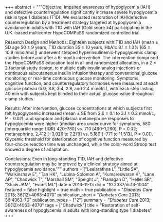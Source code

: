 +++
abstract = """Objective: Impaired awareness of hypoglycemia (IAH) and defective counterregulation significantly increase severe hypoglycemia risk in type 1 diabetes (T1D). We evaluated restoration of IAH/defective counterregulation by a treatment strategy targeted at hypoglycemia avoidance in adults with T1D with IAH (Gold score ≥4) participating in the U.K.-based multicenter HypoCOMPaSS randomized controlled trial.

Research Design and Methods: Eighteen subjects with T1D and IAH (mean ± SD age 50 ± 9 years, T1D duration 35 ± 10 years, HbA1c 8.1 ± 1.0% [65 ± 10.9 mmol/mol]) underwent stepped hyperinsulinemic-hypoglycemic clamp studies before and after a 6-month intervention. The intervention comprised the HypoCOMPaSS education tool in all and randomized allocation, in a 2 × 2 factorial study design, to multiple daily insulin analog injections or continuous subcutaneous insulin infusion therapy and conventional glucose monitoring or real-time continuous glucose monitoring. Symptoms, cognitive function, and counterregulatory hormones were measured at each glucose plateau (5.0, 3.8, 3.4, 2.8, and 2.4 mmol/L), with each step lasting 40 min with subjects kept blinded to their actual glucose value throughout clamp studies.

Results: After intervention, glucose concentrations at which subjects first felt hypoglycemic increased (mean ± SE from 2.6 ± 0.1 to 3.1 ± 0.2 mmol/L, P = 0.02), and symptom and plasma metanephrine responses to hypoglycemia were higher (median area under curve for symptoms, 580 [interquartile range {IQR} 420–780] vs. 710 [460–1,260], P = 0.02; metanephrine, 2,412 [−3,026 to 7,279] vs. 5,180 [−771 to 11,513], P = 0.01). Glycemic threshold for deterioration of cognitive function measured by four-choice reaction time was unchanged, while the color-word Stroop test showed a degree of adaptation.

Conclusions: Even in long-standing T1D, IAH and defective counterregulation may be improved by a clinical strategy aimed at hypoglycemia avoidance."""
authors = ["Leelarathna L", "Little SA", "Walkinshaw E", "Tan HK", "Lubina-Solomon A", "Kumareswaran K", "Lane AP", "Chadwick T", "Marshall SM", "Speight J", "Flanagan D", "Heller SR", "Shaw JAM", "Evans ML"]
date = 2013-11-13
doi = "10.2337/dc13-1004"
featured = false
highlight = true
math = true
publication = "*Diabetes Care* 2013; 36(12):4063-4070"
publication_short = "*Diabetes Care* 2013; 36:4063-70"
publication_types = ["2"]
summary = "*Diabetes Care* 2013; 36(12):4063-4070"
tags = ["Chadwick"]
title = "Restoration of self-awareness of hypoglycemia in adults with long-standing type 1 diabetes"
+++
